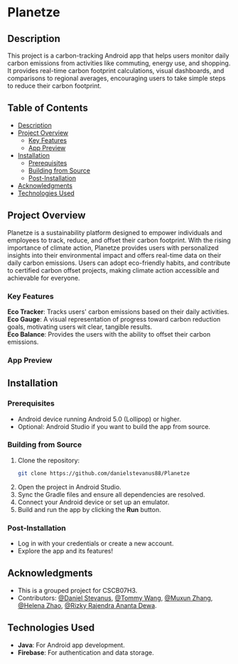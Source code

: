 # Planetze

<!-- Not sure whether to add badges -->

## Description
This project is a carbon-tracking Android app that helps users monitor daily carbon emissions from activities like commuting, energy use, and shopping. 
It provides real-time carbon footprint calculations, visual dashboards, and comparisons to regional averages, encouraging users to take simple steps to reduce their carbon footprint.

## Table of Contents
- [Description](#description)
- [Project Overview](#project-overview)
  - [Key Features](#key-features)
  - [App Preview](#app-preview)
- [Installation](#installation)
  - [Prerequisites](#prerequisites)
  - [Building from Source](#building-from-source)
  - [Post-Installation](#post-installation)
- [Acknowledgments](#acknowledgments)
- [Technologies Used](#technologies-used)

## Project Overview

Planetze is a sustainability platform designed to empower individuals and employees to track, reduce, and offset their carbon footprint. 
With the rising importance of climate action, Planetze provides users with personalized insights into their environmental impact and offers real-time data on their daily carbon emissions. 
Users can adopt eco-friendly habits, and contribute to certified carbon offset projects, making climate action accessible and achievable for everyone.

### Key Features

**Eco Tracker**: Tracks users' carbon emissions based on their daily activities.  
**Eco Gauge**: A visual representation of progress toward carbon reduction goals, motivating users wit clear, tangible results.  
**Eco Balance**: Provides the users with the ability to offset their carbon emissions.

### App Preview
<!-- Add screenshots of app -->

## Installation

### Prerequisites
- Android device running Android 5.0 (Lollipop) or higher.
- Optional: Android Studio if you want to build the app from source.

### Building from Source
1. Clone the repository:
   ```bash
   git clone https://github.com/danielstevanus88/Planetze
2. Open the project in Android Studio.
3. Sync the Gradle files and ensure all dependencies are resolved.
4. Connect your Android device or set up an emulator.
5. Build and run the app by clicking the **Run** button.

### Post-Installation
- Log in with your credentials or create a new account.
- Explore the app and its features!

<!-- Not sure whether to add license -->

## Acknowledgments
- This is a grouped project for CSCB07H3.
- Contributors: [@Daniel Stevanus](https://github.com/danielstevanus88), [@Tommy Wang](https://github.com/Grimshock1015), [@Muxun Zhang](https://github.com/muxunzzz), [@Helena Zhao](https://github.com/HelenaZhao05), [@Rizky Rajendra Ananta Dewa](https://github.com/RRDewa).

## Technologies Used
- **Java**: For Android app development.
- **Firebase**: For authentication and data storage.
